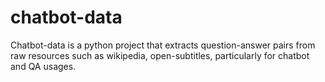 # chatbot-data
Chatbot-data is a python project that extracts question-answer pairs from raw resources such as wikipedia, open-subtitles, particularly for chatbot and QA usages.
